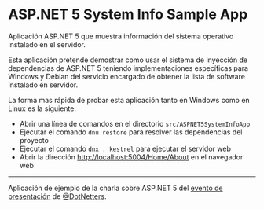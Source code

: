 # ASP.NET 5 System Info Sample App

Aplicación ASP.NET 5 que muestra información del sistema operativo instalado en el servidor. 

Esta aplicación pretende demostrar como usar el sistema de inyección de dependencias de 
ASP.NET 5 teniendo implementaciones específicas para Windows y Debian del servicio encargado de 
obtener la lista de software instalado en servidor.

La forma mas rápida de probar esta aplicación tanto en Windows como en Linux es la siguiente:

* Abrir una línea de comandos en el directorio ```src/ASPNET5SystemInfoApp```
* Ejecutar el comando ```dnu restore``` para resolver las dependencias del proyecto
* Ejecutar el comando ```dnx . kestrel``` para ejecutar el servidor web
* Abrir la dirección [http://localhost:5004/Home/About](http://localhost:5004/Home/About) en el navegador web

---
Aplicación de ejemplo de la charla sobre ASP.NET 5 del [evento de presentación](http://dotnetters.es/arranco-la-aventura-dotnetters/) 
de [@DotNetters](https://twitter.com/dotnetters).
